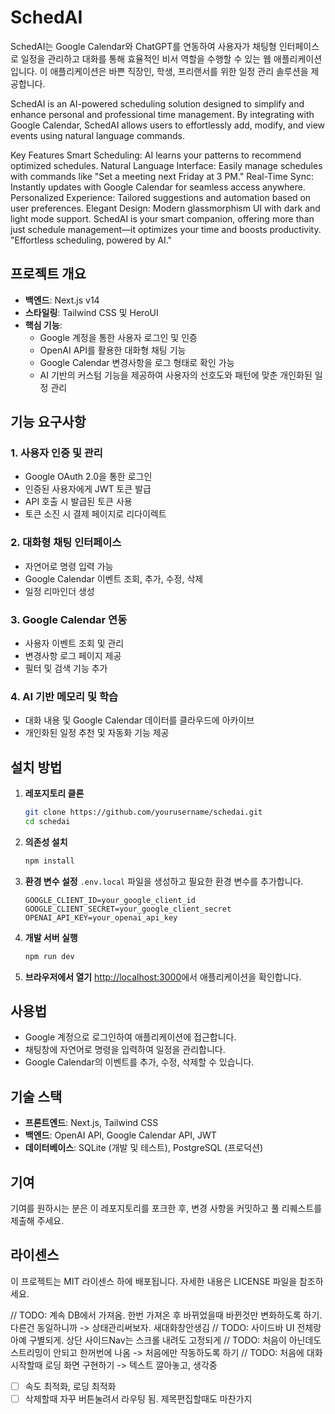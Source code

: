 # SchedAI

SchedAI는 Google Calendar와 ChatGPT를 연동하여 사용자가 채팅형 인터페이스로 일정을 관리하고 대화를 통해 효율적인 비서 역할을 수행할 수 있는 웹 애플리케이션입니다. 이 애플리케이션은 바쁜 직장인, 학생, 프리랜서를 위한 일정 관리 솔루션을 제공합니다.

SchedAI is an AI-powered scheduling solution designed to simplify and enhance personal and professional time management. By integrating with Google Calendar, SchedAI allows users to effortlessly add, modify, and view events using natural language commands.

Key Features
Smart Scheduling: AI learns your patterns to recommend optimized schedules.
Natural Language Interface: Easily manage schedules with commands like "Set a meeting next Friday at 3 PM."
Real-Time Sync: Instantly updates with Google Calendar for seamless access anywhere.
Personalized Experience: Tailored suggestions and automation based on user preferences.
Elegant Design: Modern glassmorphism UI with dark and light mode support.
SchedAI is your smart companion, offering more than just schedule management—it optimizes your time and boosts productivity. "Effortless scheduling, powered by AI."

## 프로젝트 개요

- **백엔드**: Next.js v14
- **스타일링**: Tailwind CSS 및 HeroUI
- **핵심 기능**:
  - Google 계정을 통한 사용자 로그인 및 인증
  - OpenAI API를 활용한 대화형 채팅 기능
  - Google Calendar 변경사항을 로그 형태로 확인 가능
  - AI 기반의 커스텀 기능을 제공하여 사용자의 선호도와 패턴에 맞춘 개인화된 일정 관리

## 기능 요구사항

### 1. 사용자 인증 및 관리

- Google OAuth 2.0을 통한 로그인
- 인증된 사용자에게 JWT 토큰 발급
- API 호출 시 발급된 토큰 사용
- 토큰 소진 시 결제 페이지로 리다이렉트

### 2. 대화형 채팅 인터페이스

- 자연어로 명령 입력 가능
- Google Calendar 이벤트 조회, 추가, 수정, 삭제
- 일정 리마인더 생성

### 3. Google Calendar 연동

- 사용자 이벤트 조회 및 관리
- 변경사항 로그 페이지 제공
- 필터 및 검색 기능 추가

### 4. AI 기반 메모리 및 학습

- 대화 내용 및 Google Calendar 데이터를 클라우드에 아카이브
- 개인화된 일정 추천 및 자동화 기능 제공

## 설치 방법

1. **레포지토리 클론**

   ```bash
   git clone https://github.com/yourusername/schedai.git
   cd schedai
   ```

2. **의존성 설치**

   ```bash
   npm install
   ```

3. **환경 변수 설정**
   `.env.local` 파일을 생성하고 필요한 환경 변수를 추가합니다.

   ```plaintext
   GOOGLE_CLIENT_ID=your_google_client_id
   GOOGLE_CLIENT_SECRET=your_google_client_secret
   OPENAI_API_KEY=your_openai_api_key
   ```

4. **개발 서버 실행**

   ```bash
   npm run dev
   ```

5. **브라우저에서 열기**
   [http://localhost:3000](http://localhost:3000)에서 애플리케이션을 확인합니다.

## 사용법

- Google 계정으로 로그인하여 애플리케이션에 접근합니다.
- 채팅창에 자연어로 명령을 입력하여 일정을 관리합니다.
- Google Calendar의 이벤트를 추가, 수정, 삭제할 수 있습니다.

## 기술 스택

- **프론트엔드**: Next.js, Tailwind CSS
- **백엔드**: OpenAI API, Google Calendar API, JWT
- **데이터베이스**: SQLite (개발 및 테스트), PostgreSQL (프로덕션)

## 기여

기여를 원하시는 분은 이 레포지토리를 포크한 후, 변경 사항을 커밋하고 풀 리퀘스트를 제출해 주세요.

## 라이센스

이 프로젝트는 MIT 라이센스 하에 배포됩니다. 자세한 내용은 LICENSE 파일을 참조하세요.

// TODO: 계속 DB에서 가져옴. 한번 가져온 후 바뀌었을때 바뀐것만 변화하도록 하기. 다른건 동일하니까 -> 상태관리써보자. 새대화창안생김
// TODO: 사이드바 UI 전체랑 아예 구별되게. 상단 사이드Nav는 스크롤 내려도 고정되게
// TODO: 처음이 아닌데도 스트리밍이 안되고 한꺼번에 나옴 -> 처음에만 작동하도록 하기
// TODO: 처음에 대화 시작할때 로딩 화면 구현하기 -> 텍스트 깔아놓고, 생각중

- [ ] 속도 최적화, 로딩 최적화
- [ ] 삭제할때 자꾸 버튼눌려서 라우팅 됨. 제목편집할때도 마찬가지
